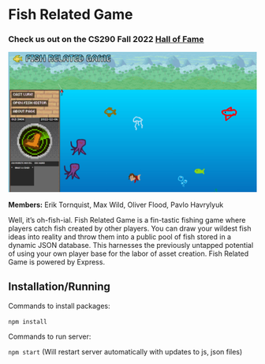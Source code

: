 # Fish Related Game

### **Check us out on the CS290 Fall 2022 [Hall of Fame](https://web.engr.oregonstate.edu/~hessro/teaching/hof/cs290#f22)**

![Fish Game](docs/images/picture.jpg)

**Members:** Erik Tornquist, Max Wild, Oliver Flood, Pavlo Havrylyuk

Well, it’s oh-fish-ial. Fish Related Game is a fin-tastic fishing game where players catch fish created by other players. 
You can draw your wildest fish ideas into reality and throw them into a public pool of fish stored in a dynamic JSON database. 
This harnesses the previously untapped potential of using your own player base for the labor of asset creation. 
Fish Related Game is powered by Express.

## Installation/Running
Commands to install packages:

`npm install`

Commands to run server:

`npm start`
(Will restart server automatically with updates to js, json files)
